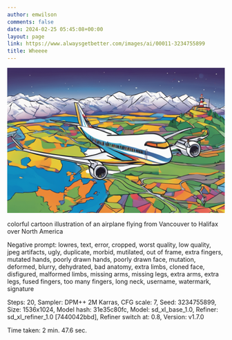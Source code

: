```yaml
---
author: emwilson
comments: false
date: 2024-02-25 05:45:08+00:00
layout: page
link: https://www.alwaysgetbetter.com/images/ai/00011-3234755899
title: Wheeee
---
```


![Wheeee](/images/ai/00011-3234755899.png)

 colorful cartoon illustration of an airplane flying from Vancouver to Halifax over North America

Negative prompt: lowres, text, error, cropped, worst quality, low quality, jpeg artifacts, ugly, duplicate, morbid, mutilated, out of frame, extra fingers, mutated hands, poorly drawn hands, poorly drawn face, mutation, deformed, blurry, dehydrated, bad anatomy, extra limbs, cloned face, disfigured, malformed limbs, missing arms, missing legs, extra arms, extra legs, fused fingers, too many fingers, long neck, username, watermark, signature

Steps: 20, Sampler: DPM++ 2M Karras, CFG scale: 7, Seed: 3234755899, Size: 1536x1024, Model hash: 31e35c80fc, Model: sd_xl_base_1.0, Refiner: sd_xl_refiner_1.0 [7440042bbd], Refiner switch at: 0.8, Version: v1.7.0

Time taken: 2 min. 47.6 sec.